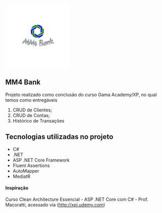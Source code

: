 ![Logo of the project](https://github.com/RuaniFilipe/MM4Bank/blob/RuaniFilipe-readme/readme-images/logo.png)
 
## MM4 Bank
 
Projeto realizado como conclusão do curso Gama Academy/XP, no qual temos como entregáveis
1. CRUD de Clientes;
2. CRUD de Contas;
3. Histórico de Transações

## Tecnologias utilizadas no projeto
 
* C#
* .NET
* ASP .NET Core Framework
* Fluent Assertions
* AutoMapper
* MediatR 
 
#### Inspiração
Curso Clean Architecture Essencial - ASP .NET Core com C# - Prof. Macoratti, acessado via (http://xpi.udemy.com)

 
